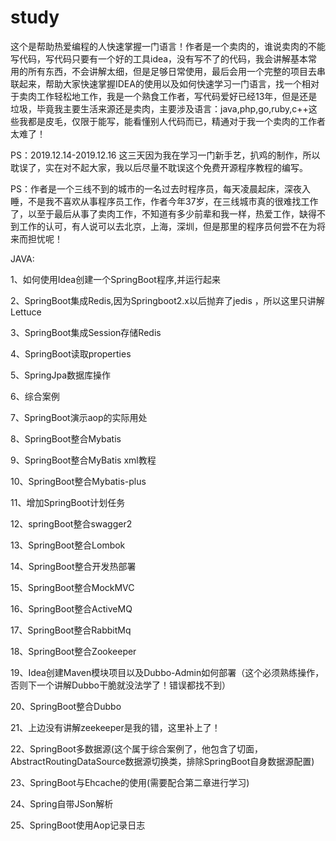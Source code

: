 # study
这个是帮助热爱编程的人快速掌握一门语言！作者是一个卖肉的，谁说卖肉的不能写代码，写代码只要有一个好的工具idea，没有写不了的代码，我会讲解基本常用的所有东西，不会讲解太细，但是足够日常使用，最后会用一个完整的项目去串联起来，帮助大家快速掌握IDEA的使用以及如何快速学习一门语言，找一个相对于卖肉工作轻松地工作，我是一个熟食工作者，写代码爱好已经13年，但是还是垃圾，毕竟我主要生活来源还是卖肉，主要涉及语言：java,php,go,ruby,c++这些我都是皮毛，仅限于能写，能看懂别人代码而已，精通对于我一个卖肉的工作者太难了！

PS：2019.12.14-2019.12.16 这三天因为我在学习一门新手艺，扒鸡的制作，所以耽误了，实在对不起大家，我以后尽量不耽误这个免费开源程序教程的编写。

PS：作者是一个三线不到的城市的一名过去时程序员，每天凌晨起床，深夜入睡，不是我不喜欢从事程序员工作，作者今年37岁，在三线城市真的很难找工作了，以至于最后从事了卖肉工作，不知道有多少前辈和我一样，热爱工作，缺得不到工作的认可，有人说可以去北京，上海，深圳，但是那里的程序员何尝不在为将来而担忧呢！

JAVA:

  1、如何使用Idea创建一个SpringBoot程序,并运行起来

  2、SpringBoot集成Redis,因为Springboot2.x以后抛弃了jedis ，所以这里只讲解Lettuce 

  3、SpringBoot集成Session存储Redis

  4、SpringBoot读取properties

  5、SpringJpa数据库操作

  6、综合案例

  7、SpringBoot演示aop的实际用处

  8、SpringBoot整合Mybatis

  9、SpringBoot整合MyBatis xml教程

10、SpringBoot整合Mybatis-plus

11、增加SpringBoot计划任务

12、springBoot整合swagger2

13、SpringBoot整合Lombok

14、SpringBoot整合开发热部署

15、SpringBoot整合MockMVC

16、SpringBoot整合ActiveMQ

17、SpringBoot整合RabbitMq

18、SpringBoot整合Zookeeper

19、Idea创建Maven模块项目以及Dubbo-Admin如何部署（这个必须熟练操作，否则下一个讲解Dubbo干脆就没法学了！错误都找不到）

20、SpringBoot整合Dubbo

21、上边没有讲解zeekeeper是我的错，这里补上了！

22、SpringBoot多数据源(这个属于综合案例了，他包含了切面，AbstractRoutingDataSource数据源切换类，排除SpringBoot自身数据源配置)

23、SpringBoot与Ehcache的使用(需要配合第二章进行学习)

24、Spring自带JSon解析

25、SpringBoot使用Aop记录日志